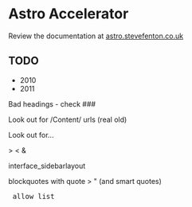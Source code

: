 # Astro Accelerator

Review the documentation at [astro.stevefenton.co.uk](https://astro.stevefenton.co.uk/)

## TODO

- 2010
- 2011



Bad headings - check ###

Look out for /Content/ urls (real old)

Look out for...

&gt;
&lt;
&amp;

interface_sidebarlayout

blockquotes with quote > " (and smart quotes)

<pre

youtube videos youtube and youtu.be - make sure they will work with YT embed script

posts with no tags

medium_post:
guid:

whitelist / white-list -> allow list